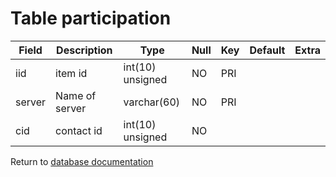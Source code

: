 Table participation
===================

| Field       | Description      | Type             | Null | Key | Default             | Extra |
|-------------|------------------|------------------|------|-----|---------------------|-------|
| iid         | item id          | int(10) unsigned | NO   | PRI |                     |       |
| server      | Name of server   | varchar(60)      | NO   | PRI |                     |       |
| cid         | contact id       | int(10) unsigned | NO   |     |                     |       |

Return to [database documentation](help/database)
